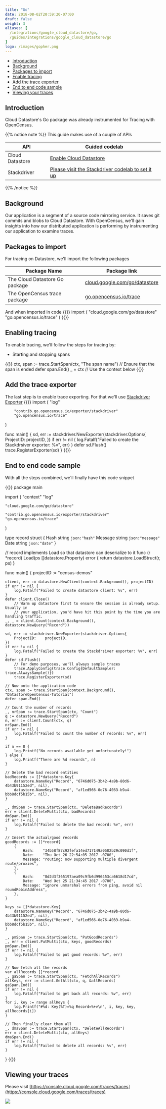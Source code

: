 ```yaml
---
title: "Go"
date: 2018-08-02T20:59:20-07:00
draft: false
weight: 3
aliases: [
  /integrations/google_cloud_datastore/go,
  /guides/integrations/google_cloud_datastore/go
]
logo: /images/gopher.png
---
```


- [Introduction](#introduction)
- [Background](#background)
- [Packages to import](#packages-to-import)
- [Enable tracing](#enable-tracing)
- [Add the trace exporter](#add-the-trace-exporter)
- [End to end code sample](#end-to-end-code-sample)
- [Viewing your traces](#viewing-your-traces)

## Introduction
Cloud Datastore's Go package was already instrumented for Tracing with OpenCensus.

{{% notice note %}}
This guide makes use of a couple of APIs

API|Guided codelab
---|---
Cloud Datastore|[Enable Cloud Datastore](https://cloud.google.com/datastore)
Stackdriver|[Please visit the Stackdriver codelab to set it up](/codelabs/stackdriver)
{{% /notice %}}

## Background

Our application is a segment of a source code mirroring service. It saves git commits and blobs to Cloud Datastore.
With OpenCensus, we'll gain insights into how our distributed application is performing by instrumenting our application to examine
traces.

## Packages to import

For tracing on Datastore, we'll import the following packages

Package Name|Package link
---|---
The Cloud Datastore Go package|[cloud.google.com/go/datastore](https://godoc.org/cloud.google.com/go/datastore)
The OpenCensus trace package|[go.opencensus.io/trace](https://godoc.org/go.opencensus.io/trace)

And when imported in code
{{<highlight go>}}
import (
        "cloud.google.com/go/datastore"
        "go.opencensus.io/trace"
)
{{</highlight>}}

## Enabling tracing

To enable tracing, we'll follow the steps for tracing by:

* Starting and stopping spans

{{<highlight go>}}
ctx, span := trace.StartSpan(ctx, "The span name")
// Ensure that the span is ended
defer span.End()
_ = ctx // Use the context below
{{</highlight>}}

## Add the trace exporter
The last step is to enable trace exporting. For that we'll use [Stackdriver Exporter](/supported-exporters/go/stackdriver)
{{<highlight go>}}
import (
        "log"

        "contrib.go.opencensus.io/exporter/stackdriver"
        "go.opencensus.io/trace"
)

func main() {
        sd, err := stackdriver.NewExporter(stackdriver.Options{
                ProjectID:    projectID,
        })
        if err != nil {
                log.Fatalf("Failed to create the Stackdrsiver exporter: %v", err)
        }
        defer sd.Flush()
        trace.RegisterExporter(sd)
}
{{</highlight>}}


## End to end code sample

With all the steps combined, we'll finally have this code snippet

{{<highlight go>}}
package main

import (
	"context"
	"log"

	"cloud.google.com/go/datastore"

	"contrib.go.opencensus.io/exporter/stackdriver"
	"go.opencensus.io/trace"
)

type record struct {
	Hash    string `json:"hash"`
	Message string `json:"message"`
	Date    string `json:"date"`
}

// record implements Load so that datastore can deserialize to it
func (r *record) Load(ps []datastore.Property) error {
	return datastore.LoadStruct(r, ps)
}

func main() {
	projectID := "census-demos"

	client, err := datastore.NewClient(context.Background(), projectID)
	if err != nil {
		log.Fatalf("Failed to create datastore client: %v", err)
	}
	defer client.Close()
        // Warm up datastore first to ensure the session is already setup. Usually in
        // your application, you'd have hit this point by the time you are handling traffic.
	_, _ = client.Count(context.Background(), datastore.NewQuery("Record"))

	sd, err := stackdriver.NewExporter(stackdriver.Options{
		ProjectID:    projectID,
	})
	if err != nil {
		log.Fatalf("Failed to create the Stackdrsiver exporter: %v", err)
	}
	defer sd.Flush()
        // For demo purposes, we'll always sample traces
        trace.ApplyConfig(trace.Config{DefaultSampler: trace.AlwaysSample()})
        trace.RegisterExporter(sd)

	// Now onto the application code
	ctx, span := trace.StartSpan(context.Background(), "DatastoreOpenCensus-Tutorial")
	defer span.End()

	// Count the number of records
	_, nrSpan := trace.StartSpan(ctx, "Count")
	q := datastore.NewQuery("Record")
	n, err := client.Count(ctx, q)
	nrSpan.End()
	if err != nil {
		log.Fatalf("Failed to count the number of records: %v", err)
	}

	if n == 0 {
		log.Printf("No records available yet unfortunately!")
	} else {
		log.Printf("There are %d records", n)
	}

	// Delete the bad record entities
	badRecords := []*datastore.Key{
		datastore.NameKey("Record", "6746d075-3b42-4a9b-80d6-4b43b91152ed", nil),
		datastore.NameKey("Record", "af1ed566-0e76-4033-b9a4-bbb8dcf5b15b", nil),
	}

	_, dmSpan := trace.StartSpan(ctx, "DeleteBadRecords")
	err = client.DeleteMulti(ctx, badRecords)
	dmSpan.End()
	if err != nil {
		log.Fatalf("Failed to delete the bad record: %v", err)
	}

	// Insert the actual/good records
	goodRecords := []*record{
		{
			Hash:    "34b58f87c92fefa14ed717149a0502b29c090d1f",
			Date:    "Thu Oct 26 22:54:05 2017 -0700",
			Message: "routing: now supporting multiple divergent route/proxies",
		},
		{
			Hash:    "8d2d3f365197aea09c9fb6d996453ca6618d17cd",
			Date:    "Wed Oct 25 21:34:45 2017 -0700",
			Message: "ignore unmarshal errors from ping, avoid nil roundRobinAddress",
		},
	}

	keys := []*datastore.Key{
		datastore.NameKey("Record", "6746d075-3b42-4a9b-80d6-4b43b91152ed", nil),
		datastore.NameKey("Record", "af1ed566-0e76-4033-b9a4-bbb8dcf5b15b", nil),
	}

	_, pmSpan := trace.StartSpan(ctx, "PutGoodRecords")
	_, err = client.PutMulti(ctx, keys, goodRecords)
	pmSpan.End()
	if err != nil {
		log.Fatalf("Failed to put good records: %v", err)
	}

	// Now fetch all the records
	var allRecords []*record
	_, gaSpan := trace.StartSpan(ctx, "FetchAllRecords")
	allKeys, err := client.GetAll(ctx, q, &allRecords)
	gaSpan.End()
	if err != nil {
		log.Fatalf("Failed to get back all records: %v", err)
	}
	for i, key := range allKeys {
		log.Printf("#%d: Key(%T)=%q Record=%+v\n", i, key, key, allRecords[i])
	}

	// Then finally clear them all
	_, dmaSpan := trace.StartSpan(ctx, "DeleteAllRecords")
	err = client.DeleteMulti(ctx, allKeys)
	dmaSpan.End()
	if err != nil {
		log.Fatalf("Failed to delete all records: %v", err)
	}
}
{{</highlight>}}

## Viewing your traces
Please visit [https://console.cloud.google.com/traces/traces](https://console.cloud.google.com/traces/traces)

![](/images/cloud_datastore_trace-go.png)
